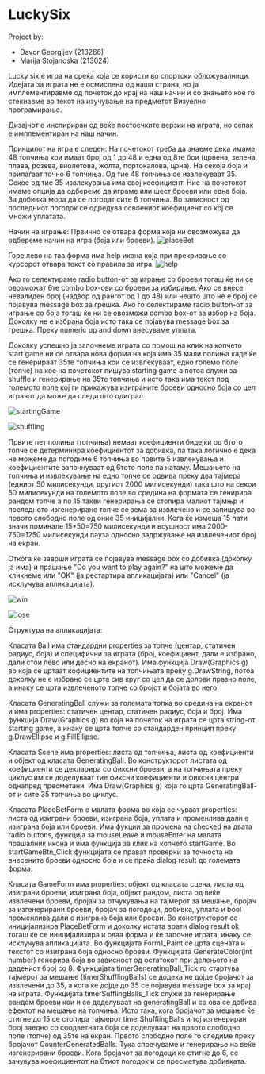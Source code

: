 # LuckySix
Project by: 
- Davor Georgijev (213266)
- Marija Stojanoska (213024)

Lucky six е игра на среќа која се користи во спортски обложувалници. 
Идејата за играта не е осмислена од наша страна, но ја имплементиравме од почеток до крај на наш начин и со знањето кое го стекнавме во текот на изучување на предметот Визуелно програмирање.

Дизајнот е инспириран од веќе постоечките верзии на играта, но сепак е имплементиран на наш начин.

Принципот на игра е следен:
На почетокот треба да знаеме дека имаме 48 топчиња кои имаат број од 1 до 48 и една од 8те бои (црвена, зелена, плава, розева, виолетова, жолта, портокалова, црна). На секоја боја и припаѓаат точно 6 топчиња. Од тие 48 топчиња се извлекуваат 35. Секое од тие 35 извлекувања има свој коефициент. Ние на почетокот имаме опција да одбереме да играме или шест броеви или една боја. За добивка мора да се погодат сите 6 топчиња. Во зависност од последниот погодок се одредува освоениот коефициент со кој се множи уплатата.

Начин на играње:
Првично се отвара форма која ни овозможува да одбереме начин на игра (боја или броеви). 
![placeBet](https://github.com/davorgeorgijev/LuckySix/assets/130248771/af6766b9-287a-476a-97ea-6c22ecfb4d7d)

Горе лево на таа форма има help икона која при прекривање со курсорот отвара текст со правила за игра. 
![help](https://github.com/davorgeorgijev/LuckySix/assets/130248771/f444ae91-8177-4097-8d2b-833923549b41)

Ако го селектираме radio button-от за играње со броеви тогаш ќе ни се овозможат 6те combo box-ови со броеви за избирање. Ако се внесе невалиден број (надвор од рангот од 1 до 48) или нешто што не е број се појавува message box за грешка. 
Ако го селектираме radio button-от за играње со боја тогаш ќе ни се овозможи combo box-от за избор на боја. Доколку не е избрана боја исто така се појавува message box за грешка.
Преку numeric up and down внесуваме уплата. 

Доколку успешно ја започнеме играта со помош на клик на копчето start game ни се отвара нова форма на која има 35 мали полиња каде ќе се генерираат 35те топчиња кои се извлекуваат, едно големо поле (топче) на кое на почетокот пишува starting game а потоа служи за shuffle и генерирање на 35те топчиња и исто така има текст под големото поле кој ги прикажува изиграните броеви односно боја со цел играчот да може да следи што одиграл.

![startingGame](https://github.com/davorgeorgijev/LuckySix/assets/130248771/2548086f-d500-4526-891a-d1c84a8b2e72)

![shuffling](https://github.com/davorgeorgijev/LuckySix/assets/130248771/5e85a060-72c1-40f9-8f30-bf6b2b08230e)


Првите пет полиња (топчиња) немаат коефициенти бидејќи од 6тото топче се детерминира коефициентот за добивка, па така логично е дека не можеме да погодиме 6 топчиња во првите 5 извлекувања и коефициентите започнуваат од 6тото поле па натаму.
Мешањето на топчиња и извлекување на едно топче се одвива преку два тајмера (едниот 50 милисекунди, другиот 2000 милисекунди) така што на секои 50 милисекунди на големото поле во средина на формата се генирира рандом топче а по 15 такви генерирања се стопира малиот тајмњр и последното изгенерирано топче се зема за извлечено и се запишува во првото слободно поле од оние 35 иницијални. Кога ќе измеша 15 пати значи поминале 15*50=750 милисекунди и всушност има 2000-750=1250 милисекунди пауза односно задржување на извлечениот број на екран.

Откога ќе заврши играта се појавува message box со добивка (доколку ја има) и прашање "Do you want to play again?" на што можеме да кликнеме или "OK" (ја рестартира апликацијата) или "Cancel" (ја исклучува апликацијата).

![win](https://github.com/davorgeorgijev/LuckySix/assets/130248771/da8e7b89-a486-4ae8-9f77-f48392041026)

![lose](https://github.com/davorgeorgijev/LuckySix/assets/130248771/c61a8fe5-c9e1-4c7b-a6de-cced98a9c669)


Структура на апликацијата:

Класата Ball има стандардни properties за топче (центар, статичен радиус, боја) и специфични за играта (број, коефициент, дали е избрано, дали стои лево или десно на екранот). Има функција Draw(Graphics g) во која се цртаат кофициентите на топчињата преку g.DrawString, потоа доколку не е избрано се црта сив круг со цел да се долови празно поле, а инаку се црта извлеченото топче со бројот и бојата во него.

Класата GeneratingBall служи за големата топка во средина на екранот и има properties: статичен центар, статичен радиус, боја и број. Има функција Draw(Graphics g) во која на почеток на играта се црта string-от starting game, а инаку се црта топче со стандарден принцип преку g.DrawEllipse и g.FillEllipse.

Класата Scene има properties: листа од топчиња, листа од коефициенти и објект од класата GeneratingBall. Во конструкторот листата од коефициенти се декларира со фиксни броеви, а на топчињата преку циклус им се доделуваат тие фиксни коефициенти и фиксни центри однапред пресметани. Има Draw(Graphics g) која го црта GeneratingBall-от и сите 35 топчиња во циклус.

Класата PlaceBetForm е малата форма во која се чуваат properties: листа од изиграни броеви, изиграна боја, уплата и променлива дали е изиграна боја или броеви. Има фукции за промена на checked на двата radio buttons, функција за mouseLeave и mouseEnter на малата прашалник икона и има функција за клик на копчето startGame. Во startGameBtn_Click функцијата се прават проверки за точноста на внесените броеви односно боја и се праќа dialog result до големата форма.

Класата GameForm има properties: објект од класата сцена, листа од изиграни броеви, изиграна боја, објект рандом, листа од веќе извлечени броеви, бројач за отчукувања на тајмерот за мешање, бројач за изгенерирани броеви, бројач за погодоци, добивка, уплата и bool променлива дали е изиграна боја или броеви. Во конструкторот се иницијализира PlaceBetForm и доколку истата врати dialog result ok тогаш ќе се иницијализира и оваа форма и ќе започне играта, инаку се исклучува апликацијата. Во функцијата Form1_Paint се црта сцената и текстот со изиграна боја односно броеви. Функцијата GenerateColor(int number) генерира боја во зависност од остатокот при делењето на дадениот број со 8. Функцијата timerGeneratingBall_Tick го стартува тајмерот за мешање (timerShufflingBalls) се додека не дојде бројачот за извлечени до 35, а кога ќе дојде до 35 се појавува message box за крај на играта. Функцијата timerSufflingBalls_Tick служи за генерирање рандом броеви кои и се доделуваат на generatingBall и со ова се добива ефектот на мешање на топчиња. Исто така, кога бројачот за мешање ќе стигне до 15 се стопира тајмерот timerShufflingBalls и тој изгенериран број заедно со соодветната боја се доделуваат на првото слободно поле (топче) од 35те на екран. Првото слободно поле го следиме преку бројачот CounterGeneratedBalls. Тука спречуваме и генерирање на веќе изгенерирани броеви. Кога бројачот за погодоци ќе стигне до 6, се зачувува коефициентот на 6тиот погодок и се пресметува добивката.




 

